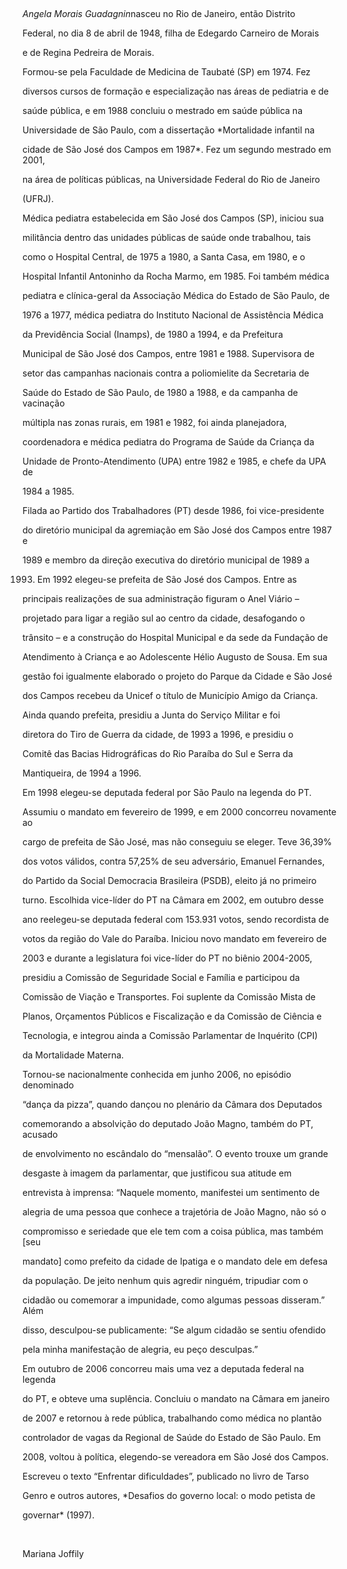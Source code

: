 

 



*Angela Morais Guadagnin*nasceu no Rio de Janeiro, então Distrito

Federal, no dia 8 de abril de 1948, filha de Edegardo Carneiro de Morais

e de Regina Pedreira de Morais.



Formou-se pela Faculdade de Medicina de Taubaté (SP) em 1974. Fez

diversos cursos de formação e especialização nas áreas de pediatria e de

saúde pública, e em 1988 concluiu o mestrado em saúde pública na

Universidade de São Paulo, com a dissertação *Mortalidade infantil na

cidade de São José dos Campos em 1987*. Fez um segundo mestrado em 2001,

na área de políticas públicas, na Universidade Federal do Rio de Janeiro

(UFRJ).



Médica pediatra estabelecida em São José dos Campos (SP), iniciou sua

militância dentro das unidades públicas de saúde onde trabalhou, tais

como o Hospital Central, de 1975 a 1980, a Santa Casa, em 1980, e o

Hospital Infantil Antoninho da Rocha Marmo, em 1985. Foi também médica

pediatra e clínica-geral da Associação Médica do Estado de São Paulo, de

1976 a 1977, médica pediatra do Instituto Nacional de Assistência Médica

da Previdência Social (Inamps), de 1980 a 1994, e da Prefeitura

Municipal de São José dos Campos, entre 1981 e 1988. Supervisora de

setor das campanhas nacionais contra a poliomielite da Secretaria de

Saúde do Estado de São Paulo, de 1980 a 1988, e da campanha de vacinação

múltipla nas zonas rurais, em 1981 e 1982, foi ainda planejadora,

coordenadora e médica pediatra do Programa de Saúde da Criança da

Unidade de Pronto-Atendimento (UPA) entre 1982 e 1985, e chefe da UPA de

1984 a 1985.



Filada ao Partido dos Trabalhadores (PT) desde 1986, foi vice-presidente

do diretório municipal da agremiação em São José dos Campos entre 1987 e

1989 e membro da direção executiva do diretório municipal de 1989 a

1993. Em 1992 elegeu-se prefeita de São José dos Campos. Entre as

principais realizações de sua administração figuram o Anel Viário –

projetado para ligar a região sul ao centro da cidade, desafogando o

trânsito – e a construção do Hospital Municipal e da sede da Fundação de

Atendimento à Criança e ao Adolescente Hélio Augusto de Sousa. Em sua

gestão foi igualmente elaborado o projeto do Parque da Cidade e São José

dos Campos recebeu da Unicef o título de Município Amigo da Criança.

Ainda quando prefeita, presidiu a Junta do Serviço Militar e foi

diretora do Tiro de Guerra da cidade, de 1993 a 1996, e presidiu o

Comitê das Bacias Hidrográficas do Rio Paraíba do Sul e Serra da

Mantiqueira, de 1994 a 1996.



Em 1998 elegeu-se deputada federal por São Paulo na legenda do PT.

Assumiu o mandato em fevereiro de 1999, e em 2000 concorreu novamente ao

cargo de prefeita de São José, mas não conseguiu se eleger. Teve 36,39%

dos votos válidos, contra 57,25% de seu adversário, Emanuel Fernandes,

do Partido da Social Democracia Brasileira (PSDB), eleito já no primeiro

turno. Escolhida vice-líder do PT na Câmara em 2002, em outubro desse

ano reelegeu-se deputada federal com 153.931 votos, sendo recordista de

votos da região do Vale do Paraíba. Iniciou novo mandato em fevereiro de

2003 e durante a legislatura foi vice-líder do PT no biênio 2004-2005,

presidiu a Comissão de Seguridade Social e Família e participou da

Comissão de Viação e Transportes. Foi suplente da Comissão Mista de

Planos, Orçamentos Públicos e Fiscalização e da Comissão de Ciência e

Tecnologia, e integrou ainda a Comissão Parlamentar de Inquérito (CPI)

da Mortalidade Materna.



Tornou-se nacionalmente conhecida em junho 2006, no episódio denominado

“dança da pizza”, quando dançou no plenário da Câmara dos Deputados

comemorando a absolvição do deputado João Magno, também do PT, acusado

de envolvimento no escândalo do “mensalão”. O evento trouxe um grande

desgaste à imagem da parlamentar, que justificou sua atitude em

entrevista à imprensa: “Naquele momento, manifestei um sentimento de

alegria de uma pessoa que conhece a trajetória de João Magno, não só o

compromisso e seriedade que ele tem com a coisa pública, mas também [seu

mandato] como prefeito da cidade de Ipatiga e o mandato dele em defesa

da população. De jeito nenhum quis agredir ninguém, tripudiar com o

cidadão ou comemorar a impunidade, como algumas pessoas disseram.” Além

disso, desculpou-se publicamente: “Se algum cidadão se sentiu ofendido

pela minha manifestação de alegria, eu peço desculpas.”



Em outubro de 2006 concorreu mais uma vez a deputada federal na legenda

do PT, e obteve uma suplência. Concluiu o mandato na Câmara em janeiro

de 2007 e retornou à rede pública, trabalhando como médica no plantão

controlador de vagas da Regional de Saúde do Estado de São Paulo. Em

2008, voltou à política, elegendo-se vereadora em São José dos Campos.



Escreveu o texto “Enfrentar dificuldades”, publicado no livro de Tarso

Genro e outros autores, *Desafios do governo local: o modo petista de

governar* (1997).



 



Mariana Joffily



 



